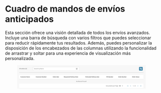 # Cuadro de mandos de envíos anticipados

Esta sección ofrece una visión detallada de todos los envíos avanzados. Incluye una barra de búsqueda con varios filtros que puedes seleccionar para reducir rápidamente tus resultados. Además, puedes personalizar la disposición de los encabezados de las columnas utilizando la funcionalidad de arrastrar y soltar para una experiencia de visualización más personalizada.

<figure><img src="../.gitbook/assets/advance-shipment-dashboard.png" alt=""><figcaption></figcaption></figure>
